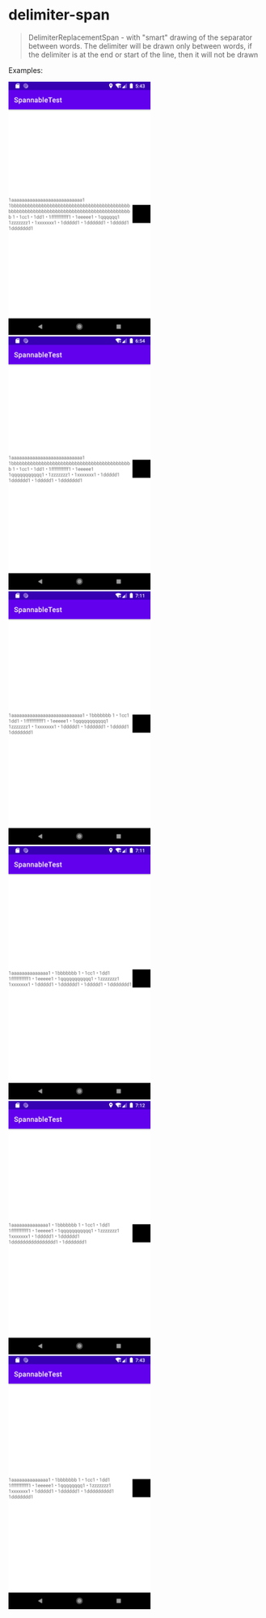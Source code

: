 # delimiter-span
>DelimiterReplacementSpan - with "smart" drawing of the separator between words.
The delimiter will be drawn only between words,
if the delimiter is at the end or start of the line, then it will not be drawn

Examples:

<img src="https://github.com/kirmartuk/delimiter-span/blob/main/Screenshot_1655131437.png" height="500" />
<img src="https://github.com/kirmartuk/delimiter-span/blob/main/Screenshot_1655135659.png" height="500" />
<img src="https://github.com/kirmartuk/delimiter-span/blob/main/Screenshot_1655136707.png" height="500" />
<img src="https://github.com/kirmartuk/delimiter-span/blob/main/Screenshot_1655136718.png" height="500" />
<img src="https://github.com/kirmartuk/delimiter-span/blob/main/Screenshot_1655136733.png" height="500" />
<img src="https://github.com/kirmartuk/delimiter-span/blob/main/Screenshot_1655138601.png" height="500" />
